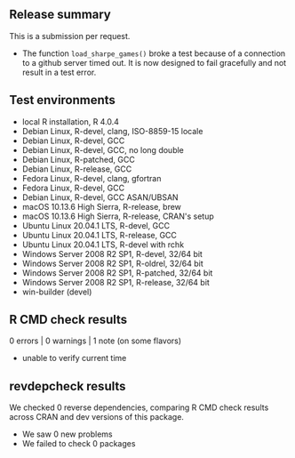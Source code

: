 ## Release summary

This is a submission per request. 

* The function `load_sharpe_games()` broke a test because of a connection to a github server timed out. It is now designed to fail gracefully and not result in a test error.

## Test environments

* local R installation, R 4.0.4
* Debian Linux, R-devel, clang, ISO-8859-15 locale 
* Debian Linux, R-devel, GCC 
* Debian Linux, R-devel, GCC, no long double 
* Debian Linux, R-patched, GCC 
* Debian Linux, R-release, GCC 
* Fedora Linux, R-devel, clang, gfortran 
* Fedora Linux, R-devel, GCC 
* Debian Linux, R-devel, GCC ASAN/UBSAN
* macOS 10.13.6 High Sierra, R-release, brew 
* macOS 10.13.6 High Sierra, R-release, CRAN's setup 
* Ubuntu Linux 20.04.1 LTS, R-devel, GCC 
* Ubuntu Linux 20.04.1 LTS, R-release, GCC 
* Ubuntu Linux 20.04.1 LTS, R-devel with rchk
* Windows Server 2008 R2 SP1, R-devel, 32/64 bit 
* Windows Server 2008 R2 SP1, R-oldrel, 32/64 bit
* Windows Server 2008 R2 SP1, R-patched, 32/64 bit 
* Windows Server 2008 R2 SP1, R-release, 32/64 bit
* win-builder (devel)

## R CMD check results

0 errors | 0 warnings | 1 note (on some flavors)

* unable to verify current time

## revdepcheck results

We checked 0 reverse dependencies, comparing R CMD check results across CRAN and dev versions of this package.

 * We saw 0 new problems
 * We failed to check 0 packages
